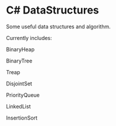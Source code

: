 # C# DataStructures
Some useful data structures and algorithm.

Currently includes: 

BinaryHeap

BinaryTree

Treap

DisjointSet

PriorityQueue

LinkedList

InsertionSort
